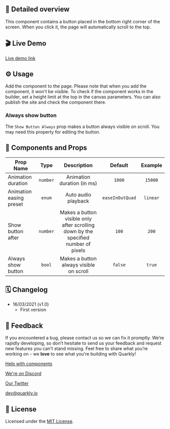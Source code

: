 ## 📖 Detailed overview

This component contains a button placed in the bottom right corner of the screen. When you click it, the page will automatically scroll to the top.

## 🎬 Live Demo

[Live demo link](https://quarkly-ui-components.netlify.app/backtotop/)

## ⚙️ Usage

Add the component to the page. Please note that when you add the component, it won't be visible. To check if the component works in the builder, set a height limit at the top in the canvas parameters. You can also publish the site and check the component there.

### Always show button

The `Show Button Always` prop makes a button always visible on scroll. You may need this property for editing the button.

## 🧩 Components and Props

| Prop Name               |   Type   |                                    Description                                     |     Default     | Example  |
| ----------------------- | :------: | :--------------------------------------------------------------------------------: | :-------------: | :------: |
| Animation duration      | `number` |                             Animation duration (in ms)                             |     `1000`      | `15000`  |
| Animation easing preset |  `enum`  |                                Auto audio playback                                 | `easeInOutQuad` | `linear` |
| Show button after       | `number` | Makes a button visible only after scrolling down by the specified number of pixels |      `100`      |  `200`   |
| Always show button      |  `bool`  |                      Makes a button always visible on scroll                       |     `false`     |  `true`  |

## 🗓 Changelog

-   16/03/2021 (v1.0)
    -   First version

## 📮 Feedback

If you encountered a bug, please contact us so we can fix it promptly. We’re rapidly developing, so don’t hesitate to send us your feedback and request new features you can’t stand missing. Feel free to share what you’re working on - we **love** to see what you’re building with Quarkly!

[Help with components](https://feedback.quarkly.io/communities/1-quarkly-forum/categories/7-components/topics)

[We're on Discord](https://discord.gg/f9KhSMGX)

[Our Twitter](https://twitter.com/quarklyapp)

[dev@quarkly.io](mailto:dev@quarkly.io)

## 📝 License

Licensed under the [MIT License](./LICENSE).
